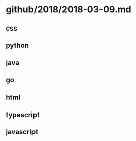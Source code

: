 # github/2018/2018-03-09.md



## css



## python



## java



## go



## html



## typescript



## javascript

